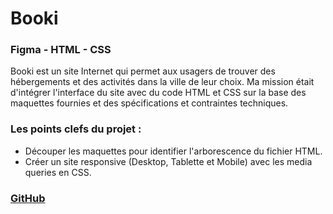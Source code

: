 # Booki

### Figma - HTML - CSS

Booki est un site Internet qui permet aux usagers de trouver des hébergements et des activités dans la ville de leur choix. Ma mission était d'intégrer l'interface du site avec du code HTML et CSS sur la base des maquettes fournies et des spécifications et contraintes techniques.

### Les points clefs du projet :

- Découper les maquettes pour identifier l'arborescence du fichier HTML.
- Créer un site responsive (Desktop, Tablette et Mobile) avec les media queries en CSS.

### [GitHub](https://github.com/VanessaViaud/booki)
